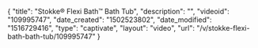 {
    "title": "Stokke&reg; Flexi Bath&trade; Bath Tub",
    "description": "",
    "videoid": "109995747",
    "date_created": "1502523802",
    "date_modified": "1516729416",
    "type": "captivate",
    "layout": "video",
    "url": "\/v\/stokke-flexi-bath-bath-tub\/109995747"
}